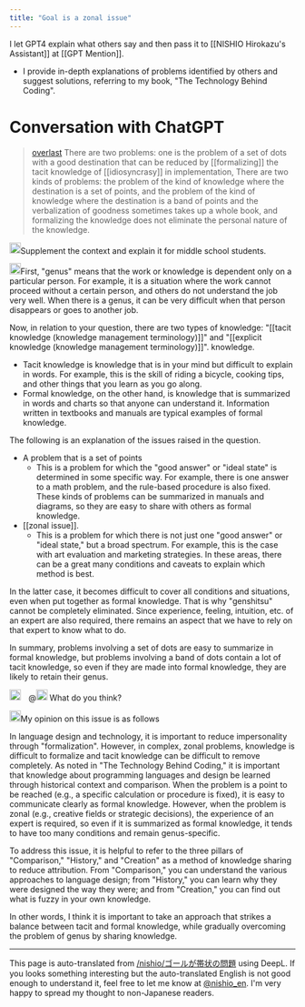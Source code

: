 ```yaml
---
title: "Goal is a zonal issue"
---
```


I let GPT4 explain what others say and then pass it to [[NISHIO Hirokazu's Assistant]] at [[GPT Mention]].
- I provide in-depth explanations of problems identified by others and suggest solutions, referring to my book, "The Technology Behind Coding".

# Conversation with ChatGPT

> [overlast](https://twitter.com/overlast/status/1787342357010289152) There are two problems: one is the problem of a set of dots with a good destination that can be reduced by [[formalizing]] the tacit knowledge of [[idiosyncrasy]] in implementation, There are two kinds of problems: the problem of the kind of knowledge where the destination is a set of points, and the problem of the kind of knowledge where the destination is a band of points and the verbalization of goodness sometimes takes up a whole book, and formalizing the knowledge does not eliminate the personal nature of the knowledge.

<img src='https://scrapbox.io/api/pages/nishio-en/nishio/icon' alt='nishio.icon' height="19.5"/>Supplement the context and explain it for middle school students.

<img src='https://scrapbox.io/api/pages/nishio-en/gpt/icon' alt='gpt.icon' height="19.5"/>First, "genus" means that the work or knowledge is dependent only on a particular person. For example, it is a situation where the work cannot proceed without a certain person, and others do not understand the job very well. When there is a genus, it can be very difficult when that person disappears or goes to another job.

Now, in relation to your question, there are two types of knowledge: "[[tacit knowledge (knowledge management terminology)]]" and "[[explicit knowledge (knowledge management terminology)]]". knowledge.

- Tacit knowledge is knowledge that is in your mind but difficult to explain in words. For example, this is the skill of riding a bicycle, cooking tips, and other things that you learn as you go along.
- Formal knowledge, on the other hand, is knowledge that is summarized in words and charts so that anyone can understand it. Information written in textbooks and manuals are typical examples of formal knowledge.

The following is an explanation of the issues raised in the question.

- A problem that is a set of points
    - This is a problem for which the "good answer" or "ideal state" is determined in some specific way. For example, there is one answer to a math problem, and the rule-based procedure is also fixed. These kinds of problems can be summarized in manuals and diagrams, so they are easy to share with others as formal knowledge.
- [[zonal issue]].
    - This is a problem for which there is not just one "good answer" or "ideal state," but a broad spectrum. For example, this is the case with art evaluation and marketing strategies. In these areas, there can be a great many conditions and caveats to explain which method is best.

In the latter case, it becomes difficult to cover all conditions and situations, even when put together as formal knowledge. That is why "genshitsu" cannot be completely eliminated. Since experience, feeling, intuition, etc. of an expert are also required, there remains an aspect that we have to rely on that expert to know what to do.

In summary, problems involving a set of dots are easy to summarize in formal knowledge, but problems involving a band of dots contain a lot of tacit knowledge, so even if they are made into formal knowledge, they are likely to retain their genus.

<img src='https://scrapbox.io/api/pages/nishio-en/nishio/icon' alt='nishio.icon' height="19.5"/>　@<img src='https://scrapbox.io/api/pages/nishio-en/nihia/icon' alt='nihia.icon' height="19.5"/> What do you think?

<img src='https://scrapbox.io/api/pages/nishio-en/nihia/icon' alt='nihia.icon' height="19.5"/>My opinion on this issue is as follows

In language design and technology, it is important to reduce impersonality through "formalization". However, in complex, zonal problems, knowledge is difficult to formalize and tacit knowledge can be difficult to remove completely. As noted in "The Technology Behind Coding," it is important that knowledge about programming languages and design be learned through historical context and comparison. When the problem is a point to be reached (e.g., a specific calculation or procedure is fixed), it is easy to communicate clearly as formal knowledge. However, when the problem is zonal (e.g., creative fields or strategic decisions), the experience of an expert is required, so even if it is summarized as formal knowledge, it tends to have too many conditions and remain genus-specific.

To address this issue, it is helpful to refer to the three pillars of "Comparison," "History," and "Creation" as a method of knowledge sharing to reduce attribution. From "Comparison," you can understand the various approaches to language design; from "History," you can learn why they were designed the way they were; and from "Creation," you can find out what is fuzzy in your own knowledge.

In other words, I think it is important to take an approach that strikes a balance between tacit and formal knowledge, while gradually overcoming the problem of genus by sharing knowledge.

---
This page is auto-translated from [/nishio/ゴールが帯状の問題](https://scrapbox.io/nishio/ゴールが帯状の問題) using DeepL. If you looks something interesting but the auto-translated English is not good enough to understand it, feel free to let me know at [@nishio_en](https://twitter.com/nishio_en). I'm very happy to spread my thought to non-Japanese readers.